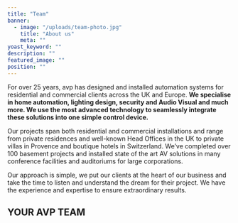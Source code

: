 ```yaml
---
title: "Team"
banner: 
  - image: "/uploads/team-photo.jpg"
    title: "About us"
    meta: ""
yoast_keyword: ""
description: ""
featured_image: ""
position: ""
---
```


For over 25 years, avp has designed and installed automation systems for residential and commercial clients across the UK and Europe. **We specialise in home automation, lighting design, security and Audio Visual and much more. We use the most advanced technology to seamlessly integrate these solutions into one simple control device.**

Our projects span both residential and commercial installations and range from private residences and well-known Head Offices in the UK to private villas in Provence and boutique hotels in Switzerland. We’ve completed over 100 basement projects and installed state of the art AV solutions in many conference facilities and auditoriums for large corporations.

Our approach is simple, we put our clients at the heart of our business and take the time to listen and understand the dream for their project. We have the experience and expertise to ensure extraordinary results.

## YOUR AVP TEAM